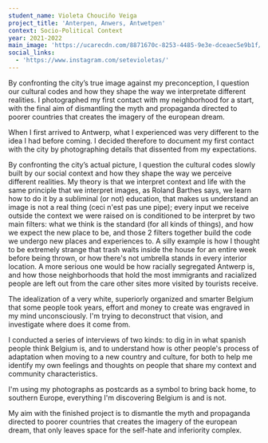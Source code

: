 ```yaml
---
student_name: Violeta Chouciño Veiga
project_title: 'Anterpen, Anwers, Antwetpen'
context: Socio-Political Context
year: 2021-2022
main_image: 'https://ucarecdn.com/8871670c-8253-4485-9e3e-dceaec5e9b1f/'
social_links:
  - 'https://www.instagram.com/setevioletas/'
---
```

By confronting the city’s true image against my preconception, I question our cultural codes and how they shape the way we interpretate different realities. I photographed my first contact with my neighborhood for a start, with the final aim of dismantling the myth and propaganda directed to poorer countries that creates the imagery of the european dream.

When I first arrived to Antwerp, what I experienced was very different to the idea I had before coming. I decided therefore to document my first contact with the city by photographing details that dissented from my expectations.

By confronting the city’s actual picture, I question the cultural codes slowly built by our social context and how they shape the way we perceive different realities. 
My theory is that we interpret context and life with the same principle that we interpret images, as Roland Barthes says, we learn how to do it by a subliminal (or not) education, that makes us understand an image is not a real thing (ceci n'est pas une pipe); every input we receive outside the context we were raised on is conditioned to be interpret by two main filters: what we think is the standard (for all kinds of things), and how we expect the new place to be, and those 2 filters together build the code we undergo new places and experiences to.
A silly example is how I thought to be extremely strange that trash waits inside the house for an entire week before being thrown, or how there's not umbrella stands in every interior location. A more serious one would be how racially segregated Antwerp is, and how those neighborhoods that hold the most immigrants and racialized people are left out from the care other sites more visited by tourists receive.

The idealization of a very white, superiorly organized and smarter Belgium that some people took years, effort and money to create was engraved in my mind unconsciously.
I'm trying to deconstruct that vision, and investigate where does it come from.

I conducted a series of interviews of two kinds: to dig in in what spanish people think Belgium is, and to understand how is other people's process of adaptation when moving to a new country and culture, for both to help me identify my own feelings and thoughts on people that share my context and community characteristics.

I'm using my photographs as postcards as a symbol to bring back home, to southern Europe, everything I'm discovering Belgium is and is not.

My aim with the finished project is to dismantle the myth and propaganda directed to poorer countries that creates the imagery of the european dream, that only leaves space for the self-hate and inferiority complex.